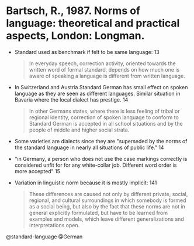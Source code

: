 # Bartsch, R., 1987. Norms of language: theoretical and practical aspects, London: Longman. 

- Standard used as benchmark if felt to be same language: 13

  > In everyday speech, correction activity, oriented towards the written word of formal standard, depends on how much one is aware of speaking a language is different from written language.

- In Switzerland and Austria Standard German has small effect on spoken language as they are seen as different languages. Similar situation in Bavaria where the local dialect has prestige. 14

   > In other Germans states, where there is less feeling of tribal or regional identity, correction of spoken language to conform to Standard German is accepted in all school situations and by the people of middle and higher social strata.

- Some varieties are dialects since they are "superseded by the norms of the standard language in nearly all situations of public life." 14

- "in Germany, a person who does not use the case markings correctly is considered unfit for for any white-collar job. Different word order is more accepted" 15

- Variation in linguistic norm because it is mostly implicit: 141

  > These differences are caused not only by different private, social, regional, and cultural surroundings in which somebody is formed as a social being, but also by the fact that these norms are not in general explicitly formulated, but have to be learned from examples and models, which leave different generalizations and interpretations open. 

@standard-language
@German
